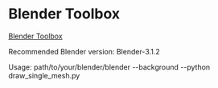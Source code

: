 # Blender Toolbox


[Blender Toolbox](https://github.com/HTDerekLiu/BlenderToolbox)

Recommended Blender version: Blender-3.1.2

Usage: path/to/your/blender/blender --background --python draw_single_mesh.py